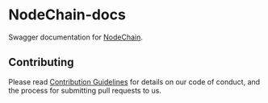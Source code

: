 # NodeChain-docs

Swagger documentation for [NodeChain](https://github.com/swapper-org/NodeChain).

## Contributing

Please read [Contribution Guidelines](https://github.com/swapper-org/NodeChain/blob/master/CONTRIBUTING.md) for details on our code of conduct, and the process for submitting pull requests to us.
